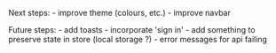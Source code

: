 Next steps:
    - improve theme (colours, etc.)
    - improve navbar

Future steps:
    - add toasts
    - incorporate 'sign in'
    - add something to preserve state in store (local storage ?)
    - error messages for api failing